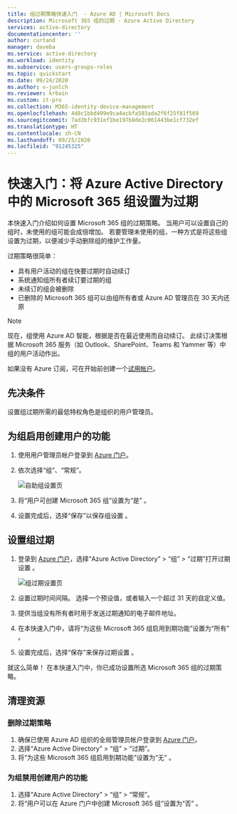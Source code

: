 ```yaml
---
title: 组过期策略快速入门  - Azure AD | Microsoft Docs
description: Microsoft 365 组的过期 - Azure Active Directory
services: active-directory
documentationcenter: ''
author: curtand
manager: daveba
ms.service: active-directory
ms.workload: identity
ms.subservice: users-groups-roles
ms.topic: quickstart
ms.date: 09/24/2020
ms.author: v-junlch
ms.reviewer: krbain
ms.custom: it-pro
ms.collection: M365-identity-device-management
ms.openlocfilehash: 4d8c1bbd499e9ca4acbfa503ada2f6f25f81f569
ms.sourcegitcommit: 7ad3bfc931ef1be197b8de2c061443be1cf732ef
ms.translationtype: HT
ms.contentlocale: zh-CN
ms.lasthandoff: 09/25/2020
ms.locfileid: "91245325"
---
```

# <a name="quickstart-set-microsoft-365-groups-to-expire-in-azure-active-directory"></a>快速入门：将 Azure Active Directory 中的 Microsoft 365 组设置为过期

本快速入门介绍如何设置 Microsoft 365 组的过期策略。 当用户可以设置自己的组时，未使用的组可能会成倍增加。 若要管理未使用的组，一种方式是将这些组设置为过期，以便减少手动删除组的维护工作量。

过期策略很简单：

- 具有用户活动的组在快要过期时自动续订
- 系统通知组所有者续订要过期的组
- 未续订的组会被删除
- 已删除的 Microsoft 365 组可以由组所有者或 Azure AD 管理员在 30 天内还原

> [!NOTE]
> 现在，组使用 Azure AD 智能，根据是否在最近使用而自动续订。 此续订决策根据 Microsoft 365 服务（如 Outlook、SharePoint、Teams 和 Yammer 等）中组的用户活动作出。

如果没有 Azure 订阅，可在开始前创建一个[试用帐户](https://www.azure.cn/pricing/1rmb-trial/)。

## <a name="prerequisite"></a>先决条件

 设置组过期所需的最低特权角色是组织的用户管理员。

## <a name="turn-on-user-creation-for-groups"></a>为组启用创建用户的功能

1. 使用用户管理员帐户登录到 [Azure 门户](https://portal.azure.cn)。

2. 依次选择“组”、“常规”。  
  
   ![自助组设置页](./media/groups-quickstart-expiration/self-service-settings.png)

3. 将“用户可创建 Microsoft 365 组”设置为“是” 。

4. 设置完成后，选择“保存”以保存组设置  。

## <a name="set-group-expiration"></a>设置组过期

1. 登录到 [Azure 门户](https://portal.azure.cn)，选择“Azure Active Directory” > “组” > “过期”打开过期设置    。
  
   ![组过期设置页](./media/groups-quickstart-expiration/expiration-settings.png)

2. 设置过期时间间隔。 选择一个预设值，或者输入一个超过 31 天的自定义值。 

3. 提供当组没有所有者时用于发送过期通知的电子邮件地址。

4. 在本快速入门中，请将“为这些 Microsoft 365 组启用到期功能”设置为“所有” 。

5. 设置完成后，选择“保存”来保存过期设置  。

就这么简单！ 在本快速入门中，你已成功设置所选 Microsoft 365 组的过期策略。

## <a name="clean-up-resources"></a>清理资源

### <a name="to-remove-the-expiration-policy"></a>删除过期策略

1. 确保已使用 Azure AD 组织的全局管理员帐户登录到 [Azure 门户](https://portal.azure.cn)。
2. 选择“Azure Active Directory”   >   “组” >   “过期”。
3. 将“为这些 Microsoft 365 组启用到期功能”设置为“无” 。

### <a name="to-turn-off-user-creation-for-groups"></a>为组禁用创建用户的功能

1. 选择“Azure Active Directory”   >   “组” >   “常规”。 
2. 将“用户可以在 Azure 门户中创建 Microsoft 365 组”设置为“否” 。

